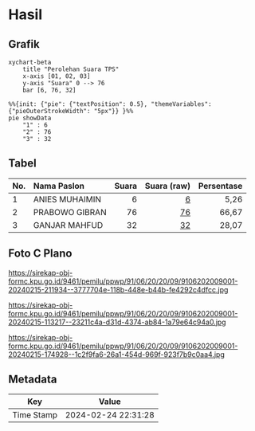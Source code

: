 # Hasil

## Grafik

```mermaid
xychart-beta
    title "Perolehan Suara TPS"
    x-axis [01, 02, 03]
    y-axis "Suara" 0 --> 76
    bar [6, 76, 32]
```

```mermaid
%%{init: {"pie": {"textPosition": 0.5}, "themeVariables": {"pieOuterStrokeWidth": "5px"}} }%%
pie showData
    "1" : 6
    "2" : 76
    "3" : 32
```

## Tabel

| No. | Nama Paslon    | Suara | Suara (raw) | Persentase |
|:--- |:-------------- | -----:| -----------:| ----------:|
| 1   | ANIES MUHAIMIN | 6     | [6][p-1]    | 5,26       |
| 2   | PRABOWO GIBRAN | 76    | [76][p-2]   | 66,67      |
| 3   | GANJAR MAHFUD  | 32    | [32][p-3]   | 28,07      |


[p-1]: https://github.com/gigit-pemilu/pemilu-2024-91-papua/blob/main/pilpres/hitung-suara/sub/91-papua/sub/06-biak-numfor/sub/20-oridek/sub/2009-kakur/sub/001-tps/sub/paslon-1.txt
[p-2]: https://github.com/gigit-pemilu/pemilu-2024-91-papua/blob/main/pilpres/hitung-suara/sub/91-papua/sub/06-biak-numfor/sub/20-oridek/sub/2009-kakur/sub/001-tps/sub/paslon-2.txt
[p-3]: https://github.com/gigit-pemilu/pemilu-2024-91-papua/blob/main/pilpres/hitung-suara/sub/91-papua/sub/06-biak-numfor/sub/20-oridek/sub/2009-kakur/sub/001-tps/sub/paslon-3.txt

## Foto C Plano

https://sirekap-obj-formc.kpu.go.id/9461/pemilu/ppwp/91/06/20/20/09/9106202009001-20240215-211934--3777704e-118b-448e-b44b-fe4292c4dfcc.jpg

https://sirekap-obj-formc.kpu.go.id/9461/pemilu/ppwp/91/06/20/20/09/9106202009001-20240215-113217--23211c4a-d31d-4374-ab84-1a79e64c94a0.jpg

https://sirekap-obj-formc.kpu.go.id/9461/pemilu/ppwp/91/06/20/20/09/9106202009001-20240215-174928--1c2f9fa6-26a1-454d-969f-923f7b9c0aa4.jpg


## Metadata

| Key        | Value               |
| ---------- | ------------------- |
| Time Stamp | 2024-02-24 22:31:28 |



